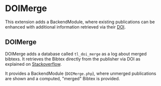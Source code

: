 # DOIMerge
This extension adds a BackendModule, where existing publications can be enhanced
 with additional information retrieved via their [DOI](https://en.wikipedia.org/wiki/Digital_object_identifier).
 
## DOIMerge
DOIMerge adds a database called `tl_doi_merge` as a log about merged bibtexs. It retrieves the Bibtex directly from the publisher via DOI as explained on [Stackoverflow](http://stackoverflow.com/questions/10507049/get-metadata-from-doi).

It provides a BackendModule (`DOIMerge.php`), where unmerged publications are shown and a computed, "merged" Bibtex is provided.